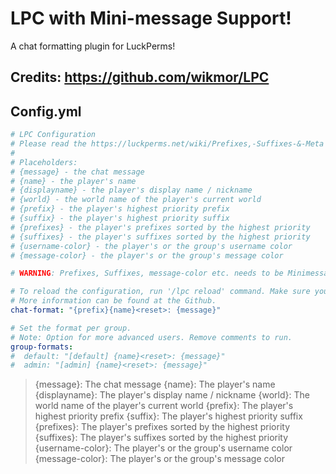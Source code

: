 # LPC with Mini-message Support!

A chat formatting plugin for LuckPerms!

## Credits: https://github.com/wikmor/LPC


## Config.yml
````yml
# LPC Configuration
# Please read the https://luckperms.net/wiki/Prefixes,-Suffixes-&-Meta before you set up.
#
# Placeholders:
# {message} - the chat message
# {name} - the player's name
# {displayname} - the player's display name / nickname
# {world} - the world name of the player's current world
# {prefix} - the player's highest priority prefix
# {suffix} - the player's highest priority suffix
# {prefixes} - the player's prefixes sorted by the highest priority
# {suffixes} - the player's suffixes sorted by the highest priority
# {username-color} - the player's or the group's username color
# {message-color} - the player's or the group's message color

# WARNING: Prefixes, Suffixes, message-color etc. needs to be Minimessage Colorcodes and not Legacy!

# To reload the configuration, run '/lpc reload' command. Make sure you have the 'lpc.reload' permission assigned.
# More information can be found at the Github.
chat-format: "{prefix}{name}<reset>: {message}"

# Set the format per group.
# Note: Option for more advanced users. Remove comments to run.
group-formats:
#  default: "[default] {name}<reset>: {message}"
#  admin: "[admin] {name}<reset>: {message}"
````


> {message}: The chat message
{name}: The player's name
{displayname}: The player's display name / nickname
{world}: The world name of the player's current world
{prefix}: The player's highest priority prefix
{suffix}: The player's highest priority suffix
{prefixes}: The player's prefixes sorted by the highest priority
{suffixes}: The player's suffixes sorted by the highest priority
{username-color}: The player's or the group's username color
{message-color}: The player's or the group's message color

